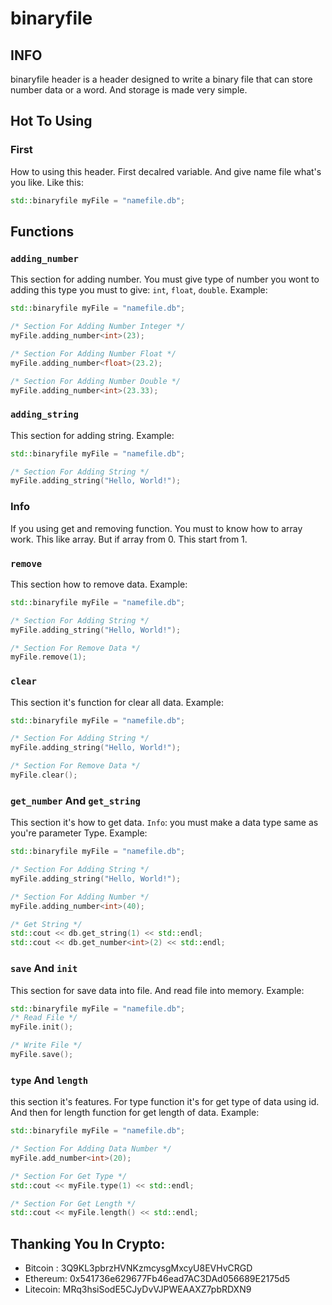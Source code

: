 # binaryfile

## INFO
binaryfile header is a header designed to write a binary file that can 
store number data or a word. And storage is made very simple.

## Hot To Using

### First
How to using this header. First decalred variable. And give name file what's you like.
Like this:
```CPP
std::binaryfile myFile = "namefile.db";
```

## Functions
### `adding_number`
This section for adding number. You must give type of number you wont to
adding this type you must to give: `int`, `float`, `double`. Example:
```CPP
std::binaryfile myFile = "namefile.db";

/* Section For Adding Number Integer */
myFile.adding_number<int>(23);

/* Section For Adding Number Float */
myFile.adding_number<float>(23.2);

/* Section For Adding Number Double */
myFile.adding_number<int>(23.33);
```

### `adding_string`
This section for adding string. Example:
```CPP
std::binaryfile myFile = "namefile.db";

/* Section For Adding String */
myFile.adding_string("Hello, World!");
```

### Info
If you using get and removing function. You must to know how to array work.
This like array. But if array from 0. This start from 1.

### `remove`
This section how to remove data. Example:
```CPP
std::binaryfile myFile = "namefile.db";

/* Section For Adding String */
myFile.adding_string("Hello, World!");

/* Section For Remove Data */
myFile.remove(1);
```

### `clear`
This section it's function for clear all data. Example:
```CPP
std::binaryfile myFile = "namefile.db";

/* Section For Adding String */
myFile.adding_string("Hello, World!");

/* Section For Remove Data */
myFile.clear();
```

### `get_number` And `get_string`
This section it's how to get data. `Info`: you must make a data type same as you're parameter Type.
Example:
```CPP
std::binaryfile myFile = "namefile.db";

/* Section For Adding String */
myFile.adding_string("Hello, World!");

/* Section For Adding Number */
myFile.adding_number<int>(40);

/* Get String */
std::cout << db.get_string(1) << std::endl;
std::cout << db.get_number<int>(2) << std::endl;
```

### `save` And `init`
This section for save data into file. And read file into memory.
Example:
```CPP
std::binaryfile myFile = "namefile.db";
/* Read File */
myFile.init();

/* Write File */
myFile.save();
```

### `type` And `length`
this section it's features. For type function it's for get type of data using id.
And then for length function for get length of data.
Example:
```CPP
std::binaryfile myFile = "namefile.db";

/* Section For Adding Data Number */
myFile.add_number<int>(20);

/* Section For Get Type */
std::cout << myFile.type(1) << std::endl;

/* Section For Get Length */
std::cout << myFile.length() << std::endl;
```

## Thanking You In Crypto:
- Bitcoin : 3Q9KL3pbrzHVNKzmcysgMxcyU8EVHvCRGD
- Ethereum: 0x541736e629677Fb46ead7AC3DAd056689E2175d5
- Litecoin: MRq3hsiSodE5CJyDvVJPWEAAXZ7pbRDXN9
